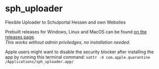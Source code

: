 # sph_uploader
Flexible Uploader to Schulportal Hessen and own Websites

Prebuilt releases for Windows, Linux and MacOS can be found [on the releases page](../../releases).  
_This works without admin priviledges, no installation needed._

Apple users might want to disable the security blocker after installing the app by running this terminal command:
`xattr -d com.apple.quarantine /Applications/sph_uploader.app/`